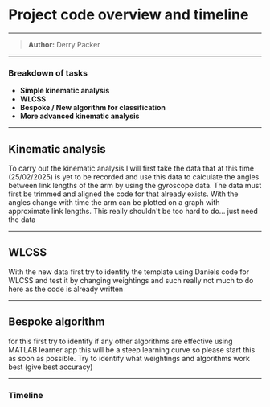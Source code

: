 # Project code overview and timeline

___

> **Author:** Derry Packer



___

### Breakdown of tasks

- **Simple kinematic analysis**
- **WLCSS**
- **Bespoke / New algorithm for classification**
- **More advanced kinematic analysis**

___

## Kinematic analysis

To carry out the kinematic analysis I will first take the data that at this time (25/02/2025) is yet to be recorded and use this data to calculate the angles between link lengths of the arm by using the gyroscope data. The data must first be trimmed and aligned the code for that already exists. With the angles change with time the arm can be plotted on a graph with approximate link lengths. This really shouldn't be too hard to do... just need the data

___

## WLCSS

With the new data first try to identify the template using Daniels code for WLCSS and test it by changing weightings and such really not much to do here as the code is already written

---

## Bespoke algorithm

for  this first try to identify if any other algorithms are effective using MATLAB learner app this will be a steep learning curve so please start this as soon as possible. Try to identify what weightings and algorithms work best (give best accuracy)

___



### Timeline





 